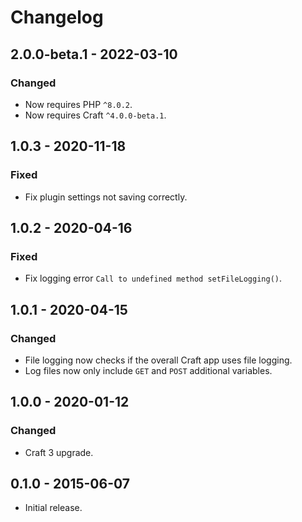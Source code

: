# Changelog

## 2.0.0-beta.1 - 2022-03-10

### Changed
- Now requires PHP `^8.0.2`.
- Now requires Craft `^4.0.0-beta.1`.

## 1.0.3 - 2020-11-18

### Fixed
- Fix plugin settings not saving correctly.

## 1.0.2 - 2020-04-16

### Fixed
- Fix logging error `Call to undefined method setFileLogging()`.

## 1.0.1 - 2020-04-15

### Changed
- File logging now checks if the overall Craft app uses file logging.
- Log files now only include `GET` and `POST` additional variables.

## 1.0.0 - 2020-01-12

### Changed
- Craft 3 upgrade.

## 0.1.0 - 2015-06-07

- Initial release.
